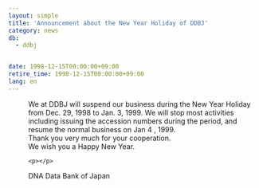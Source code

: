```yaml
---
layout: simple
title: 'Announcement about the New Year Holiday of DDBJ'
category: news
db:
  - ddbj


date: 1998-12-15T00:00:00+09:00
retire_time: 1998-12-15T00:00:00+09:00
lang: en
---
```


<dd>We at DDBJ will suspend our business during the New Year Holiday from Dec. 29, 1998 to Jan. 3, 1999. We will stop most activities including issuing the accession numbers during the period, and resume the normal business on Jan 4 , 1999.<br>
<dd>Thank you very much for your cooperation.<br>
<dd>We wish you a Happy New Year.

    <p></p>
<dd>DNA Data Bank of Japan</dd>
</dd>
</dd>
</dd>
